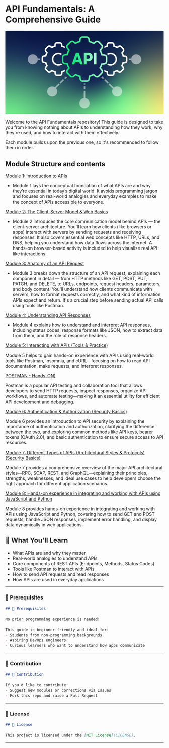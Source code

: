 # API Fundamentals: A Comprehensive Guide


<img src="https://github.com/bhuvan-raj/API-From-Scratch/blob/main/assets/API.png" alt="Banner" />


Welcome to the API Fundamentals repository! This guide is designed to take you from knowing nothing about APIs to understanding how they work, why they're used, and how to interact with them effectively.

Each module builds upon the previous one, so it's recommended to follow them in order.


## Module Structure and contents


 [Module 1: Introduction to APIs](Module%201/README.md)

- Module 1 lays the conceptual foundation of what APIs are and why they’re essential in today’s digital world. It avoids programming jargon and focuses on real-world analogies and everyday examples to make the concept of APIs accessible to everyone.


 [Module 2: The Client-Server Model & Web Basics](Module%202/README.md)
 
- Module 2 introduces the core communication model behind APIs — the client-server architecture. You'll learn how clients (like browsers or apps) interact with servers by sending requests and receiving responses. It also covers essential web concepts like HTTP, URLs, and DNS, helping you understand how data flows across the internet. A hands-on browser-based activity is included to help visualize real API-like interactions.


 [Module 3: Anatomy of an API Request](Module%203/README.md)
 
- Module 3 breaks down the structure of an API request, explaining each component in detail — from HTTP methods like GET, POST, PUT, PATCH, and DELETE, to URLs, endpoints, request headers, parameters, and body content. You'll understand how clients communicate with servers, how to format requests correctly, and what kind of information APIs expect and return. It's a crucial step before sending actual API calls using tools like Postman.


[Module 4: Understanding API Responses](Module%204/README.md)

- Module 4 explains how to understand and interpret API responses, including status codes, response formats like JSON, how to extract data from them, and the role of response headers.

[Module 5: Interacting with APIs (Tools & Practice)](Module%205/README.md)

Module 5 helps to gain hands-on experience with APIs using real-world tools like Postman, Insomnia, and cURL—focusing on how to read API documentation, make requests, and interpret responses.


[POSTMAN - Hands-ON)](POSTMAN-HandsOn/README.md)

Postman is a popular API testing and collaboration tool that allows developers to send HTTP requests, inspect responses, organize API workflows, and automate testing—making it an essential utility for efficient API development and debugging.

[Module 6: Authentication & Authorization (Security Basics)](Module%206/README.md)

Module 6 provides an introduction to API security by explaining the importance of authentication and authorization, clarifying the difference between the two, and exploring common methods like API keys, bearer tokens (OAuth 2.0), and basic authentication to ensure secure access to API resources.

[Module 7: Different Types of APIs (Architectural Styles & Protocols) (Security Basics)](Module%207/README.md)

Module 7 provides a comprehensive overview of the major API architectural styles—RPC, SOAP, REST, and GraphQL—explaining their principles, strengths, weaknesses, and ideal use cases to help developers choose the right approach for different application scenarios.


[Module 8: Hands-on experience in integrating and working with APIs using JavaScript and Python ](Module%208/README.md)

Module 8 provides hands-on experience in integrating and working with APIs using JavaScript and Python, covering how to send GET and POST requests, handle JSON responses, implement error handling, and display data dynamically in web applications.


## 🧠 What You'll Learn

- What APIs are and why they matter
- Real-world analogies to understand APIs
- Core components of REST APIs (Endpoints, Methods, Status Codes)
- Tools like Postman to interact with APIs
- How to send API requests and read responses
- How APIs are used in everyday applications


---

### 📌 Prerequisites

```markdown
## 📌 Prerequisites

No prior programming experience is needed!

This guide is beginner-friendly and ideal for:
- Students from non-programming backgrounds
- Aspiring DevOps engineers
- Curious learners who want to understand how apps communicate
```

---

### 🙌 Contribution

```markdown
## 🙌 Contribution

If you'd like to contribute:
- Suggest new modules or corrections via Issues
- Fork this repo and raise a Pull Request
```

---

### 📄 License

```markdown
## 📄 License

This project is licensed under the [MIT License](LICENSE).
```

---
